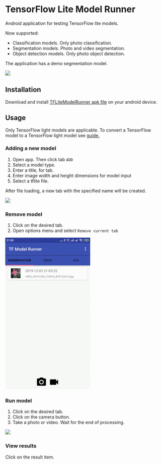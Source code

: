 # TensorFlow Lite Model Runner

Android application for testing TensorFlow lite models.

Now supported:
 - Classification models. Only photo classification.
 - Segmentation models. Photo and video segmentation.
 - Object detection models. Only photo object detection.

The application has a demo segmentation model.

![](/media/tf-model-runner_small.gif)

## Installation

Download and install [TFLiteModelRunner apk file](https://github.com/musket-ml/tfliteModelRunner/raw/master/apk/release/tflite_runner_release_1.01.apk) on your android device.

## Usage

Only TensorFlow light models are applicable. To convert a TensorFlow model to a TensorFlow light model see [guide.](https://www.tensorflow.org/lite/guide/get_started#2_convert_the_model_format)

### Adding a new model

1) Open app. Then click tab `ADD`
2) Select a model type.
3) Enter a title, for tab.
4) Enter image width and height dimensions for model input
5) Select a tflite file.

After file loading, a new tab with the specified name will be created.

![](/media/tf-model-runner_new_model_small.gif)

### Remove model

1) Click on the desired tab.
2) Open options menu and select `Remove current tab`

![](/media/tf-model-runner_remove_small.gif)

### Run model

1) Click on the desired tab.
2) Click on the camera button.
3) Take a photo or video. Wait for the end of processing. 

![](/media/tf-model-runner_run_small.gif)

### View results

Click on the result item.
